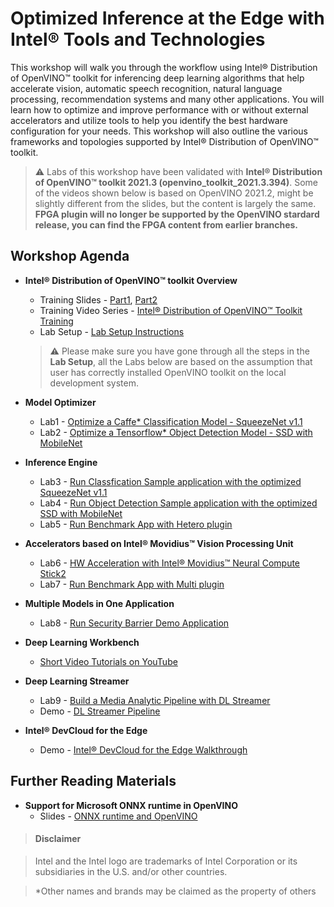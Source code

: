 # Optimized Inference at the Edge with Intel® Tools and Technologies 
This workshop will walk you through the workflow using Intel® Distribution of OpenVINO™ toolkit for inferencing deep learning algorithms that help accelerate vision, automatic speech recognition, natural language processing, recommendation systems and many other applications. You will learn how to optimize and improve performance with or without external accelerators and utilize tools to help you identify the best hardware configuration for your needs. This workshop will also outline the various frameworks and topologies supported by Intel® Distribution of OpenVINO™ toolkit. 

> :warning: Labs of this workshop have been validated with **Intel® Distribution of OpenVINO™ toolkit 2021.3 (openvino_toolkit_2021.3.394)**. Some of the videos shown below is based on OpenVINO 2021.2, might be slightly different from the slides, but the content is largely the same. **FPGA plugin will no longer be supported by the OpenVINO stardard release, you can find the FPGA content from earlier branches.**
	
## Workshop Agenda

* **Intel® Distribution of OpenVINO™ toolkit Overview** 
  - Training Slides - [Part1](./presentations/OpenVINO_Training_Part1_2021.3.pdf), [Part2](./presentations/OpenVINO_Training_Part2_2021.3.pdf)
  - Training Video Series - [Intel® Distribution of OpenVINO™ Toolkit Training](https://software.intel.com/content/www/us/en/develop/video-series/openvino-toolkit-on-demand-workshop.html)
  - Lab Setup - [Lab Setup Instructions](./Lab_setup.md)
  > :warning: Please make sure you have gone through all the steps in the **Lab Setup**, all the Labs below are based on the assumption that user has correctly installed OpenVINO toolkit on the local development system.
  
* **Model Optimizer** 
  - Lab1 - [Optimize a Caffe* Classification Model - SqueezeNet v1.1](./Labs/Optimize_Caffe_squeezeNet.md)
  - Lab2 - [Optimize a Tensorflow* Object Detection Model - SSD with MobileNet](./Labs/Optimize_Tensorflow_Mobilenet-SSD.md)

* **Inference Engine** 
  - Lab3 - [Run Classfication Sample application with the optimized SqueezeNet v1.1](./Labs/Run_Classification_Sample.md)
  - Lab4 - [Run Object Detection Sample application with the optimized SSD with MobileNet](./Labs/Run_Object_Detection_Sample.md)
  - Lab5 - [Run Benchmark App with Hetero plugin](./Labs/Run_Benchmark_Hetero.md)

* **Accelerators based on Intel® Movidius™ Vision Processing Unit** 
  - Lab6 - [HW Acceleration with Intel® Movidius™ Neural Compute Stick2](./Labs/Run_Samples_with_NCS2.md)
  - Lab7 - [Run Benchmark App with Multi plugin](./Labs/Run_Benchmark_Multi.md)
  
* **Multiple Models in One Application**  
  - Lab8 - [Run Security Barrier Demo Application](./Labs/Run_Security_Barrier_Demo.md) 
  
* **Deep Learning Workbench** 
  - [Short Video Tutorials on YouTube](https://www.youtube.com/playlist?list=PLTseHiQLIfGM6ltiaeh9fL8qfxiE-u4fw)
  
* **Deep Learning Streamer** 
  - Lab9 - [Build a Media Analytic Pipeline with DL Streamer](./Labs/Build_DL_Streamer_Pipeline.md)
  - Demo - [DL Streamer Pipeline](https://software.intel.com/content/www/us/en/develop/videos/part-14-demonstration-of-deep-learning-streamer.html)

* **Intel® DevCloud for the Edge** 
  - Demo - [Intel® DevCloud for the Edge Walkthrough](https://software.intel.com/content/www/us/en/develop/videos/part-16-demonstration-of-intel-devcloud-for-the-edge.html)


## Further Reading Materials
* **Support for Microsoft ONNX runtime in OpenVINO**
  - Slides - [ONNX runtime and OpenVINO](./presentations/ONNX_runtime_and_OpenVINO.pdf)


> #### Disclaimer

> Intel and the Intel logo are trademarks of Intel Corporation or its subsidiaries in the U.S. and/or other countries. 
 
> *Other names and brands may be claimed as the property of others
